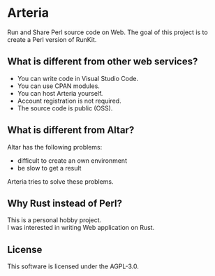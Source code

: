 # Arteria

Run and Share Perl source code on Web.
The goal of this project is to create a Perl version of RunKit.

## What is different from other web services?

- You can write code in Visual Studio Code.
- You can use CPAN modules.
- You can host Arteria yourself.
- Account registration is not required.
- The source code is public (OSS).

## What is different from Altar?

Altar has the following problems:

- difficult to create an own environment
- be slow to get a result

Arteria tries to solve these problems.

## Why Rust instead of Perl?

This is a personal hobby project.  
I was interested in writing Web application on Rust.

## License

This software is licensed under the AGPL-3.0.
